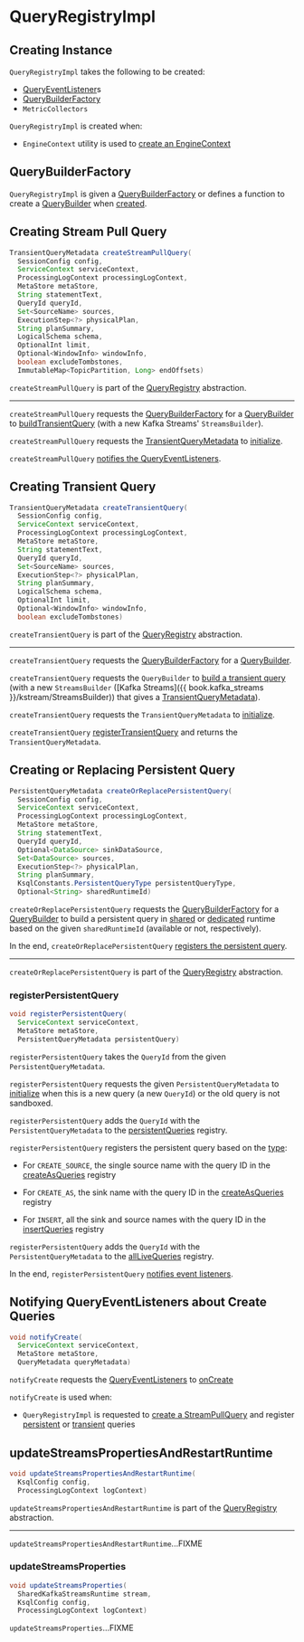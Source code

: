 # QueryRegistryImpl

## Creating Instance

`QueryRegistryImpl` takes the following to be created:

* <span id="eventListeners"> [QueryEventListener](QueryEventListener.md)s
* [QueryBuilderFactory](#queryBuilderFactory)
* <span id="metricCollectors"> `MetricCollectors`

`QueryRegistryImpl` is created when:

* `EngineContext` utility is used to [create an EngineContext](EngineContext.md#create)

## <span id="queryBuilderFactory"> QueryBuilderFactory

`QueryRegistryImpl` is given a [QueryBuilderFactory](QueryBuilderFactory.md) or defines a function to create a [QueryBuilder](QueryBuilder.md) when [created](#creating-instance).

## <span id="createStreamPullQuery"> Creating Stream Pull Query

```java
TransientQueryMetadata createStreamPullQuery(
  SessionConfig config,
  ServiceContext serviceContext,
  ProcessingLogContext processingLogContext,
  MetaStore metaStore,
  String statementText,
  QueryId queryId,
  Set<SourceName> sources,
  ExecutionStep<?> physicalPlan,
  String planSummary,
  LogicalSchema schema,
  OptionalInt limit,
  Optional<WindowInfo> windowInfo,
  boolean excludeTombstones,
  ImmutableMap<TopicPartition, Long> endOffsets)
```

`createStreamPullQuery` is part of the [QueryRegistry](QueryRegistry.md#createStreamPullQuery) abstraction.

---

`createStreamPullQuery` requests the [QueryBuilderFactory](#queryBuilderFactory) for a [QueryBuilder](QueryBuilderFactory.md#create) to [buildTransientQuery](QueryBuilder.md#buildTransientQuery) (with a new Kafka Streams' `StreamsBuilder`).

`createStreamPullQuery` requests the [TransientQueryMetadata](TransientQueryMetadata.md) to [initialize](QueryMetadataImpl.md#initialize).

`createStreamPullQuery` [notifies the QueryEventListeners](#notifyCreate).

## <span id="createTransientQuery"> Creating Transient Query

```java
TransientQueryMetadata createTransientQuery(
  SessionConfig config,
  ServiceContext serviceContext,
  ProcessingLogContext processingLogContext,
  MetaStore metaStore,
  String statementText,
  QueryId queryId,
  Set<SourceName> sources,
  ExecutionStep<?> physicalPlan,
  String planSummary,
  LogicalSchema schema,
  OptionalInt limit,
  Optional<WindowInfo> windowInfo,
  boolean excludeTombstones)
```

`createTransientQuery` is part of the [QueryRegistry](QueryRegistry.md#createTransientQuery) abstraction.

---

`createTransientQuery` requests the [QueryBuilderFactory](#queryBuilderFactory) for a [QueryBuilder](QueryBuilderFactory.md#create).

`createTransientQuery` requests the `QueryBuilder` to [build a transient query](QueryBuilder.md#buildTransientQuery) (with a new `StreamsBuilder` ([Kafka Streams]({{ book.kafka_streams }}/kstream/StreamsBuilder)) that gives a [TransientQueryMetadata](TransientQueryMetadata.md)).

`createTransientQuery` requests the `TransientQueryMetadata` to [initialize](QueryMetadataImpl.md#initialize).

`createTransientQuery` [registerTransientQuery](#registerTransientQuery) and returns the `TransientQueryMetadata`.

## <span id="createOrReplacePersistentQuery"> Creating or Replacing Persistent Query

```java
PersistentQueryMetadata createOrReplacePersistentQuery(
  SessionConfig config,
  ServiceContext serviceContext,
  ProcessingLogContext processingLogContext,
  MetaStore metaStore,
  String statementText,
  QueryId queryId,
  Optional<DataSource> sinkDataSource,
  Set<DataSource> sources,
  ExecutionStep<?> physicalPlan,
  String planSummary,
  KsqlConstants.PersistentQueryType persistentQueryType,
  Optional<String> sharedRuntimeId)
```

`createOrReplacePersistentQuery` requests the [QueryBuilderFactory](#queryBuilderFactory) for a [QueryBuilder](QueryBuilderFactory.md#create) to build a persistent query in [shared](QueryBuilder.md#buildPersistentQueryInSharedRuntime) or [dedicated](QueryBuilder.md#buildPersistentQueryInDedicatedRuntime) runtime based on the given `sharedRuntimeId` (available or not, respectively).

In the end, `createOrReplacePersistentQuery` [registers the persistent query](#registerPersistentQuery).

---

`createOrReplacePersistentQuery` is part of the [QueryRegistry](QueryRegistry.md#createOrReplacePersistentQuery) abstraction.

### <span id="registerPersistentQuery"> registerPersistentQuery

```java
void registerPersistentQuery(
  ServiceContext serviceContext,
  MetaStore metaStore,
  PersistentQueryMetadata persistentQuery)
```

`registerPersistentQuery` takes the `QueryId` from the given `PersistentQueryMetadata`.

`registerPersistentQuery` requests the given `PersistentQueryMetadata` to [initialize](QueryMetadata.md#initialize) when this is a new query (a new `QueryId`) or the old query is not sandboxed.

`registerPersistentQuery` adds the `QueryId` with the `PersistentQueryMetadata` to the [persistentQueries](#persistentQueries) registry.

`registerPersistentQuery` registers the persistent query based on the [type](PersistentQueryMetadata.md#getPersistentQueryType):

* For `CREATE_SOURCE`, the single source name with the query ID in the [createAsQueries](#createAsQueries) registry

* For `CREATE_AS`, the sink name with the query ID in the [createAsQueries](#createAsQueries) registry

* For `INSERT`, all the sink and source names with the query ID in the [insertQueries](#insertQueries) registry

`registerPersistentQuery` adds the `QueryId` with the `PersistentQueryMetadata` to the [allLiveQueries](#allLiveQueries) registry.

In the end, `registerPersistentQuery` [notifies event listeners](#notifyCreate).

## <span id="notifyCreate"> Notifying QueryEventListeners about Create Queries

```java
void notifyCreate(
  ServiceContext serviceContext,
  MetaStore metaStore,
  QueryMetadata queryMetadata)
```

`notifyCreate` requests the [QueryEventListeners](#eventListeners) to [onCreate](QueryEventListener.md#onCreate)

`notifyCreate` is used when:

* `QueryRegistryImpl` is requested to [create a StreamPullQuery](#createStreamPullQuery) and register [persistent](#registerPersistentQuery) or [transient](#registerTransientQuery) queries

## <span id="updateStreamsPropertiesAndRestartRuntime"> updateStreamsPropertiesAndRestartRuntime

```java
void updateStreamsPropertiesAndRestartRuntime(
  KsqlConfig config,
  ProcessingLogContext logContext)
```

`updateStreamsPropertiesAndRestartRuntime` is part of the [QueryRegistry](QueryRegistry.md#updateStreamsPropertiesAndRestartRuntime) abstraction.

---

`updateStreamsPropertiesAndRestartRuntime`...FIXME

### <span id="updateStreamsProperties"> updateStreamsProperties

```java
void updateStreamsProperties(
  SharedKafkaStreamsRuntime stream,
  KsqlConfig config,
  ProcessingLogContext logContext)
```

`updateStreamsProperties`...FIXME
